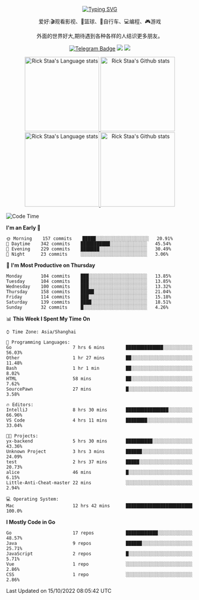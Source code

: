 <div align="center"> 

[![Typing SVG](https://readme-typing-svg.herokuapp.com?size=25&duration=2500&color=eeeeee&vCenter=true&width=200&height=40&lines=Hi+there+%F0%9F%91%8B%F0%9F%8F%BB;I'm+DanBai)](https://git.io/typing-svg)

爱好:🎬观看影视、🏀篮球、🚴自行车、💻编程、🎮游戏

外面的世界好大,期待遇到各种各样的人结识更多朋友。

[![Telegram Badge](https://img.shields.io/badge/-Telegram-blue?style=flat&logo=Telegram&logoColor=white)](https://t.me/danbai9420) 
[![](https://img.shields.io/badge/-Blog-brightgreen?style=flat&logo=Blogger&logoColor=white)](https://p00q.cn)
[![](https://img.shields.io/badge/-Email-red?style=flat&logo=Mail.Ru&logoColor=white)](mailto:danbai@88.com)
</div>

<!-- Light Mode -->
<div align="center"> 
<a href="https://github.com/anuraghazra/github-readme-stats#gh-light-mode-only">
<img height=200 src="https://github-readme-stats-git-master-rstaa-rickstaa.vercel.app/api/top-langs/?username=danbai225&layout=compact&langs_count=10&hide_border=1&role=OWNER,COLLABORATOR#gh-light-mode-only" alt="Rick Staa's Language stats" />
</a>
<a href="https://github.com/anuraghazra/github-readme-stats#gh-light-mode-only">
<img height=200 src="https://github-readme-stats-git-master-rstaa-rickstaa.vercel.app/api?username=danbai225&show_icons=true&count_private=true&line_height=28&hide_border=1&include_all_commits=true&card_width=450&role=OWNER,COLLABORATOR&exclude_repo=github-readme-stats#gh-light-mode-only" alt="Rick Staa's Github stats" />
</a>
</div>

<!-- Dark Mode -->
<div align="center"> 
<a href="https://github.com/anuraghazra/github-readme-stats#gh-dark-mode-only">
<img height=200 src="https://github-readme-stats-git-master-rstaa-rickstaa.vercel.app/api/top-langs/?username=danbai225&layout=compact&langs_count=10&hide_border=1&role=OWNER,COLLABORATOR&theme=github_dark#gh-dark-mode-only" alt="Rick Staa's Language stats" />
</a>
<a href="https://github.com/anuraghazra/github-readme-stats#gh-dark-mode-only">
<img height=200 src="https://github-readme-stats-git-master-rstaa-rickstaa.vercel.app/api?username=danbai225&show_icons=true&count_private=true&line_height=28&hide_border=1&include_all_commits=true&card_width=450&role=OWNER,COLLABORATOR&exclude_repo=github-readme-stats&theme=github_dark#gh-dark-mode-only" alt="Rick Staa's Github stats" />
</a>
</div>

<!--START_SECTION:waka-->
![Code Time](http://img.shields.io/badge/Code%20Time-92%20hrs%2053%20mins-blue)

**I'm an Early 🐤** 

```text
🌞 Morning    157 commits    █████░░░░░░░░░░░░░░░░░░░░   20.91% 
🌆 Daytime    342 commits    ███████████░░░░░░░░░░░░░░   45.54% 
🌃 Evening    229 commits    ███████░░░░░░░░░░░░░░░░░░   30.49% 
🌙 Night      23 commits     ░░░░░░░░░░░░░░░░░░░░░░░░░   3.06%

```
📅 **I'm Most Productive on Thursday** 

```text
Monday       104 commits    ███░░░░░░░░░░░░░░░░░░░░░░   13.85% 
Tuesday      104 commits    ███░░░░░░░░░░░░░░░░░░░░░░   13.85% 
Wednesday    100 commits    ███░░░░░░░░░░░░░░░░░░░░░░   13.32% 
Thursday     158 commits    █████░░░░░░░░░░░░░░░░░░░░   21.04% 
Friday       114 commits    ███░░░░░░░░░░░░░░░░░░░░░░   15.18% 
Saturday     139 commits    ████░░░░░░░░░░░░░░░░░░░░░   18.51% 
Sunday       32 commits     █░░░░░░░░░░░░░░░░░░░░░░░░   4.26%

```


📊 **This Week I Spent My Time On** 

```text
⌚︎ Time Zone: Asia/Shanghai

💬 Programming Languages: 
Go                       7 hrs 6 mins        ██████████████░░░░░░░░░░░   56.03% 
Other                    1 hr 27 mins        ██░░░░░░░░░░░░░░░░░░░░░░░   11.48% 
Bash                     1 hr 1 min          ██░░░░░░░░░░░░░░░░░░░░░░░   8.02% 
HTML                     58 mins             ██░░░░░░░░░░░░░░░░░░░░░░░   7.62% 
SourcePawn               27 mins             █░░░░░░░░░░░░░░░░░░░░░░░░   3.58%

🔥 Editors: 
IntelliJ                 8 hrs 30 mins       ████████████████░░░░░░░░░   66.96% 
VS Code                  4 hrs 11 mins       ████████░░░░░░░░░░░░░░░░░   33.04%

🐱‍💻 Projects: 
yx-backend               5 hrs 30 mins       ██████████░░░░░░░░░░░░░░░   43.36% 
Unknown Project          3 hrs 3 mins        ██████░░░░░░░░░░░░░░░░░░░   24.09% 
test                     2 hrs 37 mins       █████░░░░░░░░░░░░░░░░░░░░   20.73% 
alice                    46 mins             █░░░░░░░░░░░░░░░░░░░░░░░░   6.15% 
Little-Anti-Cheat-master 22 mins             ░░░░░░░░░░░░░░░░░░░░░░░░░   2.94%

💻 Operating System: 
Mac                      12 hrs 42 mins      █████████████████████████   100.0%

```

**I Mostly Code in Go** 

```text
Go                       17 repos            ████████████░░░░░░░░░░░░░   48.57% 
Java                     9 repos             ██████░░░░░░░░░░░░░░░░░░░   25.71% 
JavaScript               2 repos             █░░░░░░░░░░░░░░░░░░░░░░░░   5.71% 
Vue                      1 repo              ░░░░░░░░░░░░░░░░░░░░░░░░░   2.86% 
CSS                      1 repo              ░░░░░░░░░░░░░░░░░░░░░░░░░   2.86%

```



 Last Updated on 15/10/2022 08:05:42 UTC
<!--END_SECTION:waka-->
